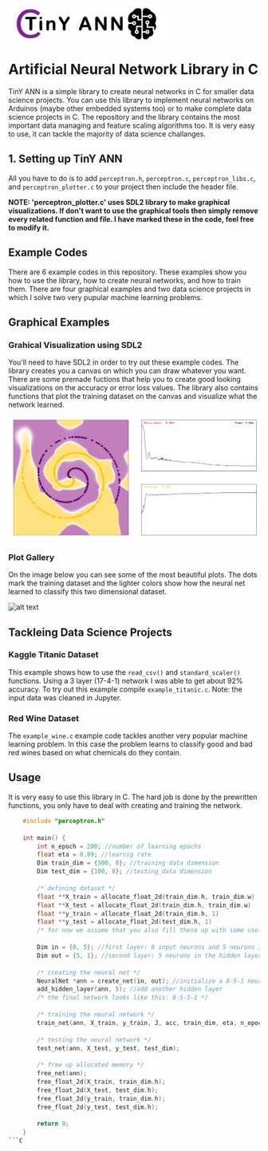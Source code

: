 ![alt text](https://github.com/Imetomi/TinY-ANN/blob/master/img/tinyann.png)

# Artificial Neural Network Library in C

TinY ANN is a simple library to create neural networks in C for smaller data science projects. You can use this library to implement neural networks on Arduinos (maybe other embedded systems too) or to make complete data science projects in C. The repository and the library contains the most important data managing and feature scaling algorithms too. It is very easy to use, it can tackle the majority of data science challanges. 

## 1. Setting up TinY ANN

All you have to do is to add `perceptron.h`, `perceptron.c`, `perceptron_libs.c`, and `perceptron_plotter.c` to your project then include the header file. 

**NOTE: 'perceptron_plotter.c' uses SDL2 library to make graphical visualizations. If don't want to use the graphical tools then simply remove every related function and file. I have marked these in the code, feel free to modify it.**

## Example Codes

There are 6 example codes in this repository. These examples show you how to use the library, how to create neural networks, and how to train them. There are four graphical examples and two data science projects in which I solve two very pupular machine learning problems.

## Graphical Examples

### Grahical Visualization using SDL2

You'll need to have SDL2 in order to try out these example codes. The library creates you a canvas on which you can draw whatever you want. There are some premade fuctions that help you to create good looking visualizations on the accuracy or error loss values. The library also contains functions that plot the training dataset on the canvas and visualize what the network learned. 

![alt text](https://github.com/Imetomi/TinY-ANN/blob/master/img/plot.png)
	
### Plot Gallery

On the image below you can see some of the most beautiful plots. The dots mark the training dataset and the lighter colors show how the neural net learned to classify this two dimensional dataset.

![alt text](https://github.com/Imetomi/TinY-ANN/blob/master/img/plot_gallery.png)

## Tackleing Data Science Projects

### Kaggle Titanic Dataset

This example shows how to use the `read_csv()` and `standard_scaler()` functions. Using a 3 layer (17-4-1) network I was able to get about 92% accuracy. To try out this example compile `example_titanic.c`. Note: the input data was cleaned in Jupyter. 

### Red Wine Dataset

The `example_wine.c` example code tackles another very popular machine learning problem. In this case the problem learns to classify good and bad red wines based on what chemicals do they contain. 

## Usage

It is very easy to use this library in C. The hard job is done by the prewritten functions, you only have to deal with creating and training the network.


```C
	#include "perceptron.h"

	int main() {
		int n_epoch = 200; //number of learning epochs
		float eta = 0.09; //learnig rate
	    Dim train_dim = {500, 8}; //training data dimension
	    Dim test_dim = {100, 8}; //testing_data dimension

	    /* defining dataset */
	    float **X_train = allocate_float_2d(train_dim.h, train_dim.w)
	    float **X_test = allocate_float_2d(train_dim.h, train_dim.w)
	    float **y_train = allocate_float_2d(train_dim.h, 1)
	    float **y_test = allocate_float_2d(test_dim.h, 1)
	    /* for now we assume that you also fill these up with some useful information. */

		Dim in = {8, 5}; //first layer: 8 input neurons and 5 neurons in the hidden layer
	    Dim out = {5, 1}; //second layer: 5 neurons in the hidden layer and 1 output neuron

	    /* creating the neural net */
	    NeuralNet *ann = create_net(in, out); //initialize a 8-5-1 neural network
	    add_hidden_layer(ann, 5); //add another hidden layer
	    /* the final network looks like this: 8-5-5-1 */

	    /* training the neural network */
	    train_net(ann, X_train, y_train, J, acc, train_dim, eta, n_epoch);

	    /* testing the neural network */
	    test_net(ann, X_test, y_test, test_dim);

	    /* free up allocated memory */
	    free_net(ann);
	    free_float_2d(X_train, train_dim.h);
	    free_float_2d(X_test, test_dim.h);
	    free_float_2d(y_train, train_dim.h);
	    free_float_2d(y_test, test_dim.h);

	    return 0;
	}
```C










